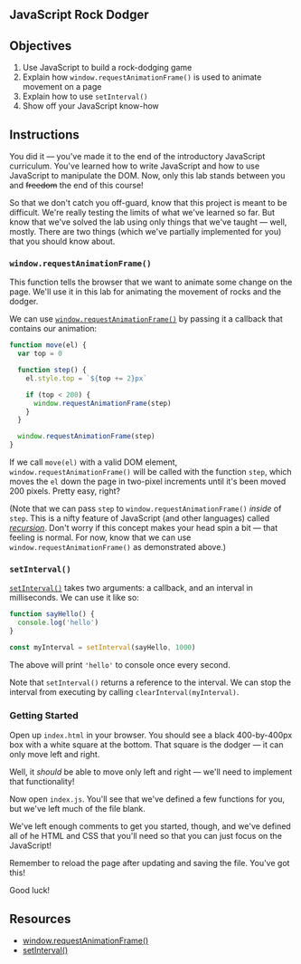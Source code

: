 JavaScript Rock Dodger
---

## Objectives

1. Use JavaScript to build a rock-dodging game
2. Explain how `window.requestAnimationFrame()` is used to animate movement on a page
3. Explain how to use `setInterval()`
4. Show off your JavaScript know-how

## Instructions

You did it — you've made it to the end of the introductory JavaScript curriculum. You've learned how to write JavaScript and how to use JavaScript to manipulate the DOM. Now, only this lab stands between you and ~~freedom~~ the end of this course!

So that we don't catch you off-guard, know that this project is meant to be difficult. We're really testing the limits of what we've learned so far. But know that we've solved the lab using only things that we've taught — well, mostly. There are two things (which we've partially implemented for you) that you should know about.

### `window.requestAnimationFrame()`

This function tells the browser that we want to animate some change on the page. We'll use it in this lab for animating the movement of rocks and the dodger.

We can use [`window.requestAnimationFrame()`](https://developer.mozilla.org/en-US/docs/Web/API/window/requestAnimationFrame) by passing it a callback that contains our animation:

``` javascript
function move(el) {
  var top = 0

  function step() {
    el.style.top = `${top += 2}px`

    if (top < 200) {
      window.requestAnimationFrame(step)
    }
  }

  window.requestAnimationFrame(step)
}
```

If we call `move(el)` with a valid DOM element, `window.requestAnimationFrame()` will be called with the function `step`, which moves the `el` down the page in two-pixel increments until it's been moved 200 pixels. Pretty easy, right?

(Note that we can pass `step` to `window.requestAnimationFrame()` _inside_ of `step`. This is a nifty feature of JavaScript (and other languages) called [_recursion_](https://en.wikipedia.org/wiki/Recursion_(computer_science)). Don't worry if this concept makes your head spin a bit — that feeling is normal. For now, know that we can use `window.requestAnimationFrame()` as demonstrated above.)

### `setInterval()`

[`setInterval()`](https://developer.mozilla.org/en-US/docs/Web/API/WindowTimers/setInterval) takes two arguments: a callback, and an interval in milliseconds. We can use it like so:

``` javascript
function sayHello() {
  console.log('hello')
}

const myInterval = setInterval(sayHello, 1000)
```

The above will print `'hello'` to console once every second.

Note that `setInterval()` returns a reference to the interval. We can stop the interval from executing by calling `clearInterval(myInterval)`.

### Getting Started

Open up `index.html` in your browser. You should see a black 400-by-400px box with a white square at the bottom. That square is the dodger — it can only move left and right.

Well, it _should_ be able to move only left and right — we'll need to implement that functionality!

Now open `index.js`. You'll see that we've defined a few functions for you, but we've left much of the file blank.

We've left enough comments to get you started, though, and we've defined all of he HTML and CSS that you'll need so that you can just focus on the JavaScript!

Remember to reload the page after updating and saving the file. You've got this!

Good luck!

## Resources

- [window.requestAnimationFrame()](https://developer.mozilla.org/en-US/docs/Web/API/window/requestAnimationFrame)
- [setInterval()](https://developer.mozilla.org/en-US/docs/Web/API/WindowTimers/setInterval)

